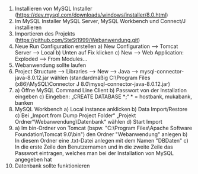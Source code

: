 1.	Installieren von MySQL Installer (https://dev.mysql.com/downloads/windows/installer/8.0.html)
2.	Im MySQL Installer MySQL Server, MySQL Workbench und Connect/J installieren
3.	Importieren des Projekts (https://github.com/SteSt1999/Webanwendung.git)
4.	Neue Run Configuration erstellen
    a)	New Configuration --> Tomcat Server --> Local
    b)	Unten auf Fix klicken
    c)	New --> Web Application: Exploded --> From Modules…
5.	Webanwendung sollte laufen
6.	Project Structure --> Libraries --> New --> Java --> mysql-connector-java-8.0.12.jar wählen (standardmäßig  C:\Program Files (x86)\MySQL\Connector J 8.0\mysql-connector-java-8.0.12.jar)
7.  a)  Öffne MySQL Command Line Client
    b)  Passwort von der Installation eingeben
    c)  Eingeben: „CREATE DATABASE *;“ * = hostbank, mukabank, banken
8.	MySQL Workbench
    a)	Local instance anklicken
    b)	Data Import/Restore
    c)	Bei „Import from Dump Project Folder“ „Projekt Ordner“\Webanwendung\Datenbank“ wählen
    d)	Start Import
9.  a) Im bin-Ordner von Tomcat (bspw. "C:\Program Files\Apache Software Foundation\Tomcat 9.0\bin") den Ordner "Webanwendung" anlegen
    b) In diesem Ordner eine .txt-Datei anlegen mit dem Namen "DBDaten"
    c) In die erste Zeile den Benutzernamen und in die zweite Zeile das Passwort eintragen, welches man bei der Installation von MySQL angegeben hat
10.	Datenbank sollte funktionieren
